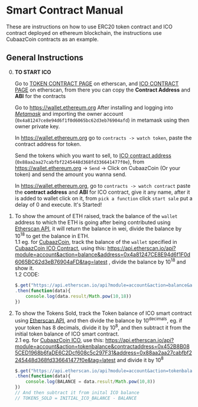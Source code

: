 # Smart Contract Manual

These are instructions on how to use ERC20 token contract and ICO contract deployed on ethereum blockchain, the instructions use CubaazCoin contracts as an example.

## General Instructions
0. **TO START ICO**  

	Go to [TOKEN CONTRACT PAGE](https://etherscan.io/address/0x452B8B085CED1968b6faDE6C2Dcf608c5c297F31#code) on etherscan, and [ICO CONTRACT PAGE](https://etherscan.io/address/0x88aa2aa27cabfbf2245448d368fd336641477f0e#code) on etherscan, from there you can copy the **Contract Address** and **ABI** for the contracts

	Go to https://wallet.ethereum.org After installing and logging into *[Metamask](http://metamask.io)* and importing the owner account (`0x4a81247ce8e94d6f1f0d6065bc62d3eb76904afd`) in metamask using then owner private key.

	In https://wallet.ethereum.org go to `contracts -> watch token`, paste the contract address for token.

	Send the tokens which you want to sell, to [ICO contract address](https://etherscan.io/address/0x88aa2aa27cabfbf2245448d368fd336641477f0e#code) (`0x88aa2aa27cabfbf2245448d368fd336641477f0e`), from https://wallet.ethereum.org -> `Send` -> Click on CubaazCoin (Or your token) and send the amount you wanna send.

	In https://wallet.ethereum.org, go to `contracts -> watch contract` paste the **contract address** and **ABI** for ICO contract, give it any name, after it is added to wallet click on it, from `pick a function` click `start sale` put a delay of 0 and execute. It's Started!



1. To show the amount of ETH raised, track the balance of the `wallet` address to which the ETH is going after being contributed using [Etherscan API](https://etherscan.io/apis#accounts), it will return the balance in wei, divide the balance by 10<sup>18</sup> to get the balance in ETH.  
	1.1 eg. for [CubaazCoin](https://etherscan.io/token/0x452B8B085CED1968b6faDE6C2Dcf608c5c297F31), track the balance of the `wallet` specified in [CubaazCoin ICO Contract](https://etherscan.io/address/0x88aa2aa27cabfbf2245448d368fd336641477f0e#code), using this: https://api.etherscan.io/api?module=account&action=balance&address=0x4a81247CE8E94d6f1F0d6065BC62d3eB76904aFD&tag=latest , divide the balance by 10<sup>18</sup> and show it.  
	1.2 CODE:  
	``` javascript
	$.get("https://api.etherscan.io/api?module=account&action=balance&address=0x4a81247CE8E94d6f1F0d6065BC62d3eB76904aFD&tag=latest")
	.then(function(data){
		console.log(data.result/Math.pow(10,18))
	})
	```

2. To show the Tokens Sold, track the Token balance of ICO smart contract using [Etherscan API](https://etherscan.io/apis#tokens), and then divide the balance by 10<sup>decimals</sup>, eg. if your token has 8 decimals, divide it by 10<sup>8</sup>, and then subtract it from the initial token balance of ICO smart contract.  
	2.1 eg. for [CubaazCoin ICO](https://etherscan.io/address/0x88aa2aa27cabfbf2245448d368fd336641477f0e#code), use this: https://api.etherscan.io/api?module=account&action=tokenbalance&contractaddress=0x452B8B085CED1968b6faDE6C2Dcf608c5c297F31&address=0x88aa2aa27cabfbf2245448d368fd336641477f0e&tag=latest and divide it by 10<sup>8</sup>
	``` javascript
	$.get("https://api.etherscan.io/api?module=account&action=tokenbalance&contractaddress=0x452B8B085CED1968b6faDE6C2Dcf608c5c297F31&address=0x88aa2aa27cabfbf2245448d368fd336641477f0e&tag=latest")
	.then(function(data){
		console.log(BALANCE = data.result/Math.pow(10,8))
	})
	// And then subtract it from inital ICO balance
	// TOKENS_SOLD = INITIAL_ICO_BALANCE - BALANCE
	```



